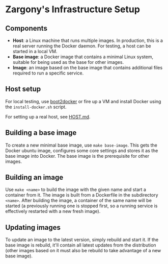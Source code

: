 # Zargony's Infrastructure Setup

## Components

- **Host**: a Linux machine that runs multiple images. In production, this is a real server running the Docker daemon. For testing, a host can be started in a local VM.
- **Base image**: a Docker image that contains a minimal Linux system, suitable for being used as the base for other images.
- **Image**: an image based on the base image that contains additional files required to run a specific service.

## Host setup

For local testing, use [boot2docker][boot2docker] or fire up a VM and install Docker using the `install-docker.sh` script.

For setting up a real host, see [HOST.md][HOST.md].

## Building a base image

To create a new minimal base image, use `make base-image`. This gets the Docker ubuntu image, configures some core settings and stores it as the base image into Docker. The base image is the prerequisite for other images.

## Building an image

Use `make <name>` to build the image with the given name and start a container from it. The image is built from a Dockerfile in the subdirectory `<name>`. After building the image, a container of the same name will be started (a previously running one is stopped first, so a running service is effectively restarted with a new fresh image).

## Updating images

To update an image to the latest version, simply rebuild and start it. If the base image is rebuild, it'll contain all latest updates from the distribution (other images based on it must also be rebuild to take advantage of a new base image).


[HOST.md]: HOST.md
[docker]: http://docker.com/
[boot2docker]: http://boot2docker.io
